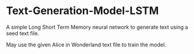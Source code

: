# Text-Generation-Model-LSTM

A simple Long Short Term Memory neural network to generate text using a seed text file.

May use the given Alice in Wonderland text file to train the model.
